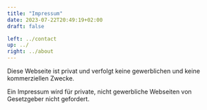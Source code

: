 ```yaml
---
title: "Impressum"
date: 2023-07-22T20:49:19+02:00
draft: false

left: ../contact
up: ../
right: ../about
---
```


Diese Webseite ist privat und verfolgt keine gewerblichen und keine kommerziellen Zwecke.

Ein Impressum wird für private, nicht gewerbliche Webseiten von Gesetzgeber nicht gefordert.